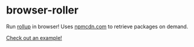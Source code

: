 # browser-roller

Run [rollup](http://rollupjs.org/) in browser! Uses [npmcdn.com](https://npmcdn.com) to retrieve packages on demand.

[Check out an example!](https://tungs.github.io/browser-roller/browserRoller.html#{%22mainjs%22%3A%22export%20{%20selection%2C%20select%20}%20from%20\\%22d3-selection\\%22%3B\\nexport%20{%20transition%20}%20from%20\\%22d3-transition\\%22%3B\\n%22%2C%22preferredVersions%22%3A%22{\\n%20%20%20%20\\%22d3-selection\\%22%3A\\%22latest\\%22%2C\\n%20%20%20%20\\%22d3-transition\\%22%3A\\%22latest\\%22\\n}%22%2C%22otherOptions%22%3A%22{\\n}%22%2C%22moduleName%22%3A%22d3%22%2C%22exportType%22%3A%22umd%22})
